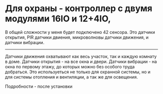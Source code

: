 # Для охраны - контроллер с двумя модулями 16IO и 12+4IO,
В общей сложности у меня будет подключено 42 сенсора. 
Это датчики открытия, PIR датчики двиения, микроволновы датчики движения, и датчики вибрации.

*** 

Датчики движения охватывают как весь участок, так и каждую комнату в доме. 
Датчики открытия - на все окна и двери. Датчики вибрации - на окна по первому этажу, до которых можно без особого труда добраться. 
Это используеться не только для охранной системы, но и для системы отопления и вентиляции, а так же для освещения. 

Подробности - после установки
